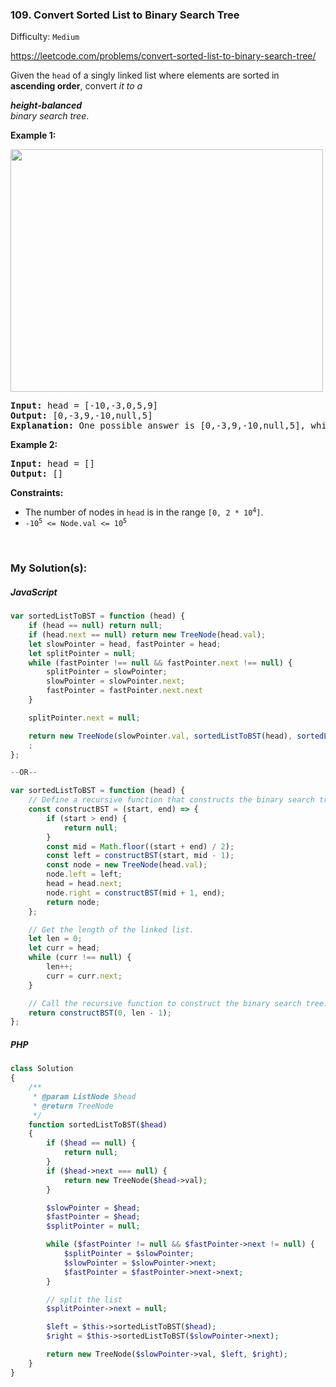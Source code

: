 ### 109. Convert Sorted List to Binary Search Tree

Difficulty: `Medium`

https://leetcode.com/problems/convert-sorted-list-to-binary-search-tree/

<p>Given the <code>head</code> of a singly linked list where elements are sorted in <strong>ascending order</strong>, convert <em>it to a </em><span data-keyword="height-balanced" class=" cursor-pointer relative text-dark-blue-s text-sm"><div class="popover-wrapper inline-block" data-headlessui-state=""><div><div id="headlessui-popover-button-:rm:" aria-expanded="false" data-headlessui-state=""><strong><em>height-balanced</em></strong></div></div></div></span> <em>binary search tree</em>.</p>

<p><strong class="example">Example 1:</strong></p>
<img alt="" src="https://assets.leetcode.com/uploads/2020/08/17/linked.jpg" style="width: 500px; height: 388px;">
<pre><strong>Input:</strong> head = [-10,-3,0,5,9]
<strong>Output:</strong> [0,-3,9,-10,null,5]
<strong>Explanation:</strong> One possible answer is [0,-3,9,-10,null,5], which represents the shown height balanced BST.
</pre>
<p><strong class="example">Example 2:</strong></p>

<pre><strong>Input:</strong> head = []
<strong>Output:</strong> []
</pre>

<p><strong>Constraints:</strong></p>
<ul>
	<li>The number of nodes in <code>head</code> is in the range <code>[0, 2 * 10<sup>4</sup>]</code>.</li>
	<li><code>-10<sup>5</sup> &lt;= Node.val &lt;= 10<sup>5</sup></code></li>
</ul>
<p>&nbsp;</p>

### My Solution(s):

##### JavaScript

```js
var sortedListToBST = function (head) {
    if (head == null) return null;
    if (head.next == null) return new TreeNode(head.val);
    let slowPointer = head, fastPointer = head;
    let splitPointer = null;
    while (fastPointer !== null && fastPointer.next !== null) {
        splitPointer = slowPointer;
        slowPointer = slowPointer.next;
        fastPointer = fastPointer.next.next
    }

    splitPointer.next = null;

    return new TreeNode(slowPointer.val, sortedListToBST(head), sortedListToBST(slowPointer.next));
    ;
};

--OR--

var sortedListToBST = function (head) {
    // Define a recursive function that constructs the binary search tree.
    const constructBST = (start, end) => {
        if (start > end) {
            return null;
        }
        const mid = Math.floor((start + end) / 2);
        const left = constructBST(start, mid - 1);
        const node = new TreeNode(head.val);
        node.left = left;
        head = head.next;
        node.right = constructBST(mid + 1, end);
        return node;
    };

    // Get the length of the linked list.
    let len = 0;
    let curr = head;
    while (curr !== null) {
        len++;
        curr = curr.next;
    }

    // Call the recursive function to construct the binary search tree.
    return constructBST(0, len - 1);
};
```

##### PHP

```php
class Solution
{
    /**
     * @param ListNode $head
     * @return TreeNode
     */
    function sortedListToBST($head)
    {
        if ($head == null) {
            return null;
        }
        if ($head->next === null) {
            return new TreeNode($head->val);
        }

        $slowPointer = $head;
        $fastPointer = $head;
        $splitPointer = null;

        while ($fastPointer != null && $fastPointer->next != null) {
            $splitPointer = $slowPointer;
            $slowPointer = $slowPointer->next;
            $fastPointer = $fastPointer->next->next;
        }

        // split the list
        $splitPointer->next = null;

        $left = $this->sortedListToBST($head);
        $right = $this->sortedListToBST($slowPointer->next);

        return new TreeNode($slowPointer->val, $left, $right);
    }
}
```

